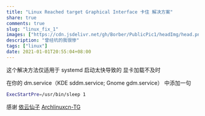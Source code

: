 ```yaml
---
title: "Linux Reached target Graphical Interface 卡住 解决方案"
share: true
comments: true
slug: "linux_fix_1"
images: ["https://cdn.jsdelivr.net/gh/Borber/PublicPic1/headImg/head.png"] 
description: "曾经坑的我很惨"
tags: ["linux"]
date: 2021-01-01T20:55:04+08:00
---
```


这个解决方法仅适用于 systemd 启动太快导致的 显卡加载不及时

在你的 dm.service（KDE sddm.service; Gnome gdm.service） 中添加一句 

```sh
ExecStartPre=/usr/bin/sleep 1
```

感谢 [依云仙子](https://blog.lilydjwg.me/) [Archlinuxcn-TG](https://t.me/archlinuxcn_group)